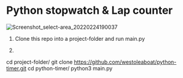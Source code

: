 # Python stopwatch & Lap counter

![Screenshot_select-area_20220224190037](https://user-images.githubusercontent.com/68698872/174504740-a9c4a79c-55f0-43ac-9315-3b3e7bd3f854.png)

1. Clone this repo into a project-folder and run main.py
2. ```
cd project-folder/
git clone https://github.com/westoleaboat/python-timer.git
cd python-timer/
python3 main.py
```
